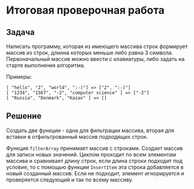 # Итоговая проверочная работа

## Задача
Написать программу, которая из имеющего массива строк формирует массив из строк, длинна которых меньше либо равна 3 символа. Первоначальный массив можно ввести с клавиатуры, либо задать на старте выполнения алгоритма.

Примеры:
```
[ "hello", "2", "world", ":-)"] => ["2", ":-)"]
[ "1234", "1567", "-2", "computer science" ] => ["-2"]
[ "Russia", "Denmark", "Kazan" ] => []
```

## Решение

Создать две функции - одна для фильтрации массива, вторая для вставки в отфильтрованный массив подходящих строк.

Функция `filterArray` принимает массив с строками.
Создает массив для записи новых значений.
Циклом проходит по всем элементам массива и сравнивает длину строк, если длина строки подходит под условие, то с помощью функции `InsertItem` эта строка добавляется в новый созданный массив. Если не подходит, элемент игнорируется и проверяется следующий и так по всему массиву.
